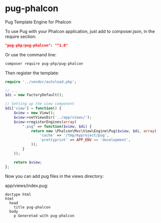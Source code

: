 # pug-phalcon
Pug Template Engine for Phalcon

To use Pug with your Phalcon application, just add to composer.json, in the require section:

```json
"pug-php/pug-phalcon": "^1.0"
```

Or use the command line:
```sh
composer require pug-php/pug-phalcon
```

Then register the template:

```php
require '../vendor/autoload.php';

// ...
$di = new FactoryDefault();

// Setting up the view component
$di['view'] = function() {
    $view = new View();
    $view->setViewsDir('../app/views/');
    $view->registerEngines(array(
        ".pug" => function($view, $di) {
            return new \Phalcon\Mvc\View\Engine\Pug($view, $di, array(
                'cache' => '/tmp/myproject/pug',
                'prettyprint' => APP_ENV == 'development',
            ));
        }
    ));

    return $view;
};
```

Now you can add pug files in the views directory:

app/views/index.pug:

```pug
doctype html
html
  head
    title pug-phalcon
  body
    p Generetad with pug-phalcon
```
